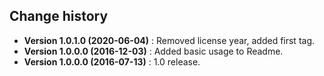 Change history
--------------

* **Version 1.0.1.0 (2020-06-04)** : Removed license year, added first tag.
* **Version 1.0.0.0 (2016-12-03)** : Added basic usage to Readme.
* **Version 1.0.0.0 (2016-07-13)** : 1.0 release.